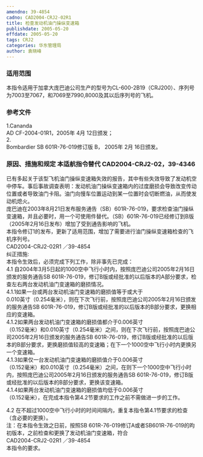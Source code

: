 ```yaml
---
amendno: 39-4854  
cadno: CAD2004-CRJ2-02R1  
title: 检查发动机油门操纵变速箱  
publishdate: 2005-05-20  
effdate: 2005-05-20  
tags: CRJ2  
categories: 华东管理局  
author: 袁晓峰  
---
```

  
### 适用范围  
本指令适用于加拿大庞巴迪公司生产的型号为CL-600-2B19（CRJ200）、序列号为7003至7067，和7069至7990,8000及其以后序列号的飞机。  
  
<!--more-->  
### 参考文件  
1.Cananda  
AD CF-2004-01R1，2005年 4月 12日颁发；  
2.  
Bombardier SB 601R-76-019修订版 B， 2005年 2月 16日颁发。  
  
### 原因、措施和规定 本适航指令替代 CAD2004-CRJ2-02，39-4346  
  
已有多起关于该型飞机油门操纵变速箱失效的报告，其中有些失效导致了发动机空中停车。事后事故调查表明：发动机油门操纵变速箱内的过度磨损会导致改变传动位置或者导致油门卡阻。油门向慢车位置运动到某一位置时会切断燃油，从而使发动机熄火。  
庞巴迪在2003年8月21日发布服务通告（SB）601R-76-019，要求检查油门操纵变速箱，并且必要时，用一个可使用件替代。（SB）601R-76-019已经修订到B版（2005年2月16日发布）增加了受到通告影响的飞机。  
本指令修订1的发布，更新了适用范围，增加了需要进行油门操纵变速箱检查的飞机序列号。  
  CAD2004-CRJ2-02R1  ／39-4854  
纠正措施:  
    本指令生效后，必须完成下列工作，除非事先已完成：  
4.1 自2004年3月5日起的1000空中飞行小时内，按照庞巴迪公司2005年2月16日颁发的服务通告SB 601R-76-019，修订B版或经批准的以后版本的A部分要求，检查左右两台发动机油门变速箱的磨损情况。  
4.1.1如果一台或两台发动机油门变速箱的磨损值等于或大于  
0.010英寸（0.254毫米），则在下次飞行前，按照庞巴迪公司2005年2月16日颁发的服务通告SB 601R-76-019，修订B版或经批准的以后版本的B部分要求，更换相应的变速箱。  
4.1.2如果两台发动机油门变速箱的磨损值都介于0.006英寸  
（0.152毫米）和0.010英寸（0.254毫米）之间，则在下次飞行前，按照庞巴迪公司2005年2月16日颁发的服务通告SB 601R-76-019，修订B版或经批准的以后版本的B部分要求，更换磨损值较高的变速箱；在下一个1000空中飞行小时内更换另一个变速箱。  
4.1.3如果仅一台发动机油门变速箱的磨损值介于0.006英寸  
（0.152毫米）和0.010英寸（0.254毫米）之间，在则下一个1000空中飞行小时内，按照庞巴迪公司2005年2月16日颁发的服务通告SB 601R-76-019，修订B版或经批准的以后版本的B部分要求，更换该变速箱。  
4.1.4如果两台发动机油门变速箱的磨损值均低于0.006英寸  
（0.152毫米），在完成本指令第4.2节要求的工作之前不需做进一步的工作。  
  
4.2 在不超过1000空中飞行小时的时间间隔内，重复本指令第4.1节要求的检查（含必要的更换）。  
注：在本指令生效之日前，按照SB 601R-76-019修订A或者SB601R-76-019的昀初版本，之前检查和更换了发动机油门变速箱，符合  
  CAD2004-CRJ2-02R1  ／39-4854  
本指令的要求。  
